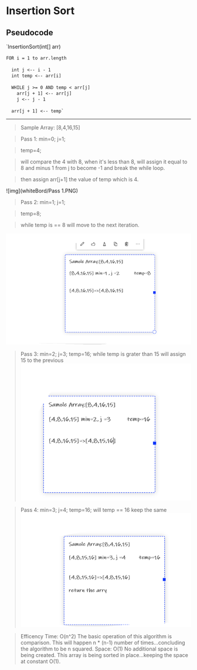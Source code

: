 # Insertion Sort

## Pseudocode
`InsertionSort(int[] arr)

    FOR i = 1 to arr.length

      int j <-- i - 1
      int temp <-- arr[i]

      WHILE j >= 0 AND temp < arr[j]
        arr[j + 1] <-- arr[j]
        j <-- j - 1

      arr[j + 1] <-- temp`

-----------------------
> Sample Array: [8,4,16,15]

> Pass 1: min=0; j=1;

> temp=4;

> will compare the 4 with 8, when it's less than 8, will assign it equal to 8 and minus 1 from j to become -1 and break the while loop.

> then assign arr[j+1] the value of temp which is 4.



![img](whiteBord/Pass 1.PNG)




> Pass 2: min=1; j=1;

> temp=8;

> while temp is == 8 will move to the next iteration.

![img](whiteBord/Capture2.PNG)



>Pass 3: min=2; j=3;
temp=16;
while temp is grater than 15 will assign 15 to the previous
> ![img](whiteBord/Capture3.PNG)



> Pass 4: min=3; j=4;
temp=16;
will temp == 16 keep the same
> ![img](whiteBord/Capture4.PNG)

>Efficency
Time: O(n^2)
The basic operation of this algorithm is comparison. This will happen n * (n-1) number of times…concluding the algorithm to be n squared.
Space: O(1)
No additional space is being created. This array is being sorted in place…keeping the space at constant O(1).